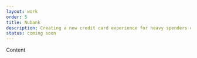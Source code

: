 ```yaml
---
layout: work
order: 5
title: Nubank
description: Creating a new credit card experience for heavy spenders customers
status: coming soon
---
```


Content
